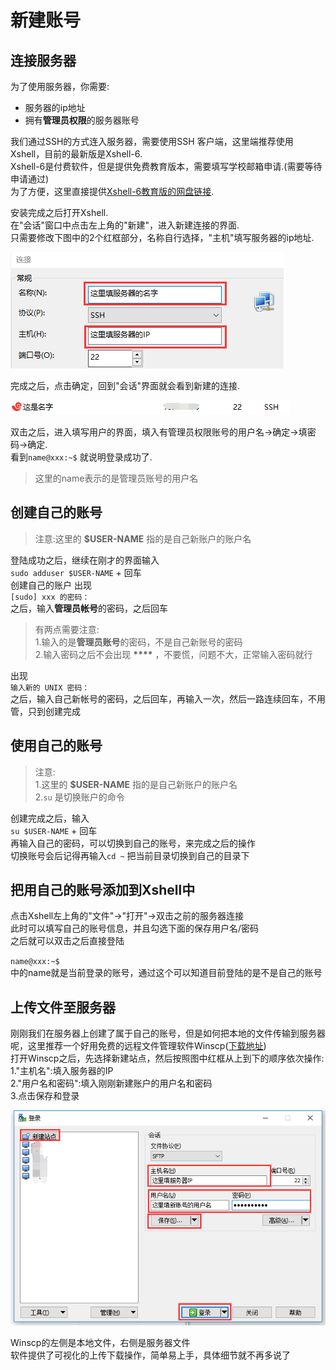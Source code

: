 # 新建账号

## 连接服务器

为了使用服务器，你需要:

* 服务器的ip地址  
* 拥有**管理员权限**的服务器账号  

我们通过SSH的方式连入服务器，需要使用SSH 客户端，这里端推荐使用Xshell，目前的最新版是Xshell-6.  
Xshell-6是付费软件，但是提供免费教育版本，需要填写学校邮箱申请.\(需要等待申请通过\)  
为了方便，这里直接提供[Xshell-6教育版的网盘链接](https://pan.baidu.com/s/1nMEnduPI4nASoBDh0PlF_w).

安装完成之后打开Xshell.  
在"会话"窗口中点击左上角的"新建"，进入新建连接的界面.  
只需要修改下图中的2个红框部分，名称自行选择，"主机"填写服务器的ip地址.

![create_session](../../img/page1/xshell-create_session.png)

完成之后，点击确定，回到"会话"界面就会看到新建的连接.

![session\_list](../../img/page1/xshell-session_list.png)

双击之后，进入填写用户的界面，填入有管理员权限账号的用户名-&gt;确定-&gt;填密码-&gt;确定.  
看到`name@xxx:~$` 就说明登录成功了.

> 这里的name表示的是管理员账号的用户名

## 创建自己的账号

> 注意:这里的 **$USER-NAME** 指的是自己新账户的账户名

登陆成功之后，继续在刚才的界面输入  
`sudo adduser $USER-NAME` + 回车  
创建自己的账户 出现  
`[sudo] xxx 的密码：`  
之后，输入**管理员帐号**的密码，之后回车

> 有两点需要注意:  
> 1.输入的是**管理员账号**的密码，不是自己新账号的密码  
> 2.输入密码之后不会出现 **\*\*\*\*** ，不要慌，问题不大，正常输入密码就行

出现  
`输入新的 UNIX 密码：`  
之后，输入自己新帐号的密码，之后回车，再输入一次，然后一路连续回车，不用管，只到创建完成

## 使用自己的账号

> 注意:  
> 1.这里的 **$USER-NAME** 指的是自己新账户的账户名  
> 2.`su` 是切换账户的命令

创建完成之后，输入  
`su $USER-NAME` + 回车  
再输入自己的密码，可以切换到自己的账号，来完成之后的操作  
切换账号会后记得再输入`cd ~` 把当前目录切换到自己的目录下

## 把用自己的账号添加到Xshell中

点击Xshell左上角的"文件"-&gt;"打开"-&gt;双击之前的服务器连接  
此时可以填写自己的账号信息，并且勾选下面的保存用户名/密码  
之后就可以双击之后直接登陆

`name@xxx:~$`  
中的name就是当前登录的账号，通过这个可以知道目前登陆的是不是自己的账号

## 上传文件至服务器

刚刚我们在服务器上创建了属于自己的账号，但是如何把本地的文件传输到服务器呢，这里推荐一个好用免费的远程文件管理软件Winscp\([下载地址](https://winscp.net/eng/download.php)\)  
打开Winscp之后，先选择新建站点，然后按照图中红框从上到下的顺序依次操作:  
1."主机名":填入服务器的IP  
2."用户名和密码":填入刚刚新建账户的用户名和密码  
3.点击保存和登录

![winscp](../../img/page1/winscp.png)

Winscp的左侧是本地文件，右侧是服务器文件  
软件提供了可视化的上传下载操作，简单易上手，具体细节就不再多说了
